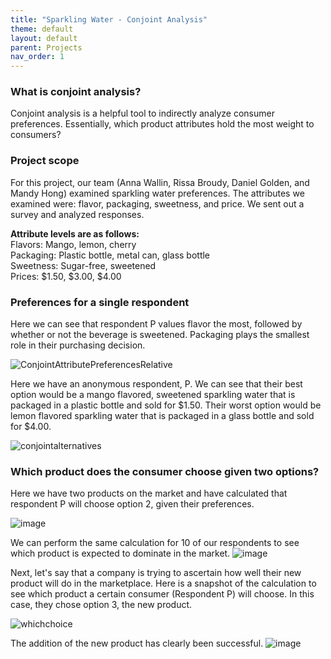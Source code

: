 ```yaml
---
title: "Sparkling Water - Conjoint Analysis"
theme: default
layout: default
parent: Projects
nav_order: 1
---
```


### What is conjoint analysis? 
Conjoint analysis is a helpful tool to indirectly analyze consumer preferences. Essentially, which product attributes hold the most weight to consumers? 

### Project scope
For this project, our team (Anna Wallin, Rissa Broudy, Daniel Golden, and Mandy Hong) examined sparkling water preferences. The attributes we examined were: flavor, packaging, sweetness, and price. We sent out a survey and analyzed responses.

**Attribute levels are as follows:**<br>
Flavors: Mango, lemon, cherry<br>
Packaging: Plastic bottle, metal can, glass bottle<br>
Sweetness: Sugar-free, sweetened<br>
Prices: $1.50, $3.00, $4.00<br>

### Preferences for a single respondent

Here we can see that respondent P values flavor the most, followed by whether or not the beverage is sweetened. Packaging plays the smallest role in their purchasing decision. 

![ConjointAttributePreferencesRelative](https://user-images.githubusercontent.com/76073032/102930367-e33eeb00-4461-11eb-87db-81f8db6ea7a7.png)

Here we have an anonymous respondent, P. We can see that their best option would be a mango flavored, sweetened sparkling water that is packaged in a plastic bottle and sold for $1.50. Their worst option would be lemon flavored sparkling water that is packaged in a glass bottle and sold for $4.00. 

![conjointalternatives](https://user-images.githubusercontent.com/76073032/102926495-b76c3700-445a-11eb-9535-577c312e66ac.png)

### Which product does the consumer choose given two options?
Here we have two products on the market and have calculated that respondent P will choose option 2, given their preferences. 

![image](https://user-images.githubusercontent.com/76073032/102932215-775e8180-4465-11eb-9b20-1166ffd87080.png)

We can perform the same calculation for 10 of our respondents to see which product is expected to dominate in the market.
![image](https://user-images.githubusercontent.com/76073032/102933459-e4731680-4467-11eb-8eca-c428dca1766a.png)



Next, let's say that a company is trying to ascertain how well their new product will do in the marketplace. Here is a snapshot of the calculation to see which product a certain consumer (Respondent P) will choose. In this case, they chose option 3, the new product. 

![whichchoice](https://user-images.githubusercontent.com/76073032/102930787-bccd7f80-4462-11eb-89c3-8802347e7619.png)

The addition of the new product has clearly been successful.
![image](https://user-images.githubusercontent.com/76073032/102933532-02407b80-4468-11eb-86d3-e0b5193b1dea.png)
